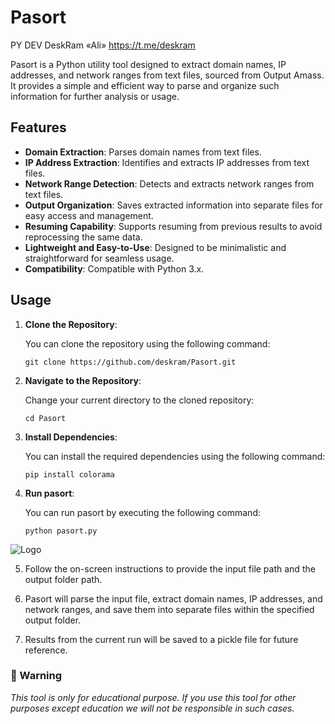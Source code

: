 #                         Pasort
PY DEV DeskRam «Ali» https://t.me/deskram

Pasort is a Python utility tool designed to extract domain names, IP addresses, and network ranges from text files, sourced from Output Amass. It provides a simple and efficient way to parse and organize such information for further analysis or usage.

## Features

- **Domain Extraction**: Parses domain names from text files.
- **IP Address Extraction**: Identifies and extracts IP addresses from text files.
- **Network Range Detection**: Detects and extracts network ranges from text files.
- **Output Organization**: Saves extracted information into separate files for easy access and management.
- **Resuming Capability**: Supports resuming from previous results to avoid reprocessing the same data.
- **Lightweight and Easy-to-Use**: Designed to be minimalistic and straightforward for seamless usage.
- **Compatibility**: Compatible with Python 3.x.

## Usage

1. **Clone the Repository**:

   You can clone the repository using the following command:
   ```shell
   git clone https://github.com/deskram/Pasort.git
   ```

2. **Navigate to the Repository**:

   Change your current directory to the cloned repository:
   ```shell
   cd Pasort
   ```

3. **Install Dependencies**:

   You can install the required dependencies using the following command:
   ```shell
   pip install colorama
   ```

4. **Run pasort**:

   You can run pasort by executing the following command:
   ```shell
   python pasort.py
   ```

<img src="https://a.top4top.io/p_30649h4zl1.jpg" alt="Logo">

5. Follow the on-screen instructions to provide the input file path and the output folder path.

6. Pasort will parse the input file, extract domain names, IP addresses, and network ranges, and save them into separate files within the specified output folder.

7. Results from the current run will be saved to a pickle file for future reference.

### 📢 Warning 
*This tool is only for educational purpose. If you use this tool for other purposes except education we will not be responsible in such cases.*
